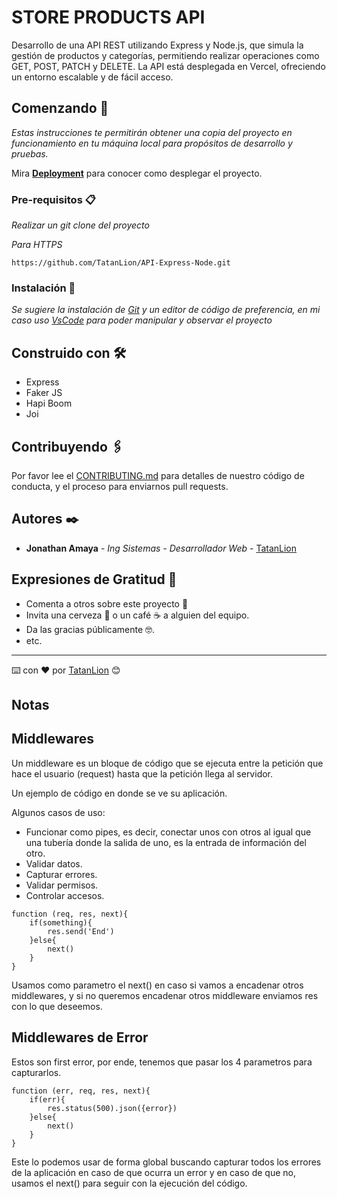 # STORE PRODUCTS API

Desarrollo de una API REST utilizando Express y Node.js, que simula la gestión de productos y categorías, permitiendo realizar operaciones como GET, POST, PATCH y DELETE. La API está desplegada en Vercel, ofreciendo un entorno escalable y de fácil acceso.

## Comenzando 🚀

_Estas instrucciones te permitirán obtener una copia del proyecto en funcionamiento en tu máquina local para propósitos de desarrollo y pruebas._

Mira **[Deployment](https://api-express-node.vercel.app/api/)** para conocer como desplegar el proyecto.


### Pre-requisitos 📋

_Realizar un git clone del proyecto_

_Para HTTPS_
```
https://github.com/TatanLion/API-Express-Node.git
```

### Instalación 🔧

_Se sugiere la instalación de [Git](https://git-scm.com/) y un editor de código de preferencia, en mi caso uso [VsCode](https://code.visualstudio.com/) para poder manipular y observar el proyecto_

## Construido con 🛠️


* Express [](https://expressjs.com/es/)
* Faker JS [](https://v9.fakerjs.dev/)
* Hapi Boom [](https://hapi.dev/module/boom/)
* Joi [](https://joi.dev/)

## Contribuyendo 🖇️

Por favor lee el [CONTRIBUTING.md](https://github.com/TatanLion/API-Express-Node) para detalles de nuestro código de conducta, y el proceso para enviarnos pull requests.

## Autores ✒️

* **Jonathan Amaya** - *Ing Sistemas - Desarrollador Web* - [TatanLion](https://github.com/TatanLion)

## Expresiones de Gratitud 🎁

* Comenta a otros sobre este proyecto 📢
* Invita una cerveza 🍺 o un café ☕ a alguien del equipo. 
* Da las gracias públicamente 🤓.
* etc.

---
⌨️ con ❤️ por [TatanLion](https://github.com/TatanLion) 😊

## Notas
## Middlewares

Un middleware es un bloque de código que se ejecuta entre la petición que hace el usuario (request) hasta que la petición llega al servidor.

Un ejemplo de código en donde se ve su aplicación.

Algunos casos de uso:

- Funcionar como pipes, es decir, conectar unos con otros al igual que una tubería donde la salida de uno, es la entrada de información del otro.
- Validar datos.
- Capturar errores.
- Validar permisos.
- Controlar accesos.

```
function (req, res, next){
    if(something){
        res.send('End')
    }else{
        next()
    }
}
```

Usamos como parametro el next() en caso si vamos a encadenar otros middlewares, y si no queremos encadenar otros middleware enviamos res con lo que deseemos.

## Middlewares de Error

Estos son first error, por ende, tenemos que pasar los 4 parametros para capturarlos.

```
function (err, req, res, next){
    if(err){
        res.status(500).json({error})
    }else{
        next()
    }
}
```

Este lo podemos usar de forma global buscando capturar todos los errores de la aplicación en caso de que ocurra un error y en caso de que no, usamos el next() para seguir con la ejecución del código.